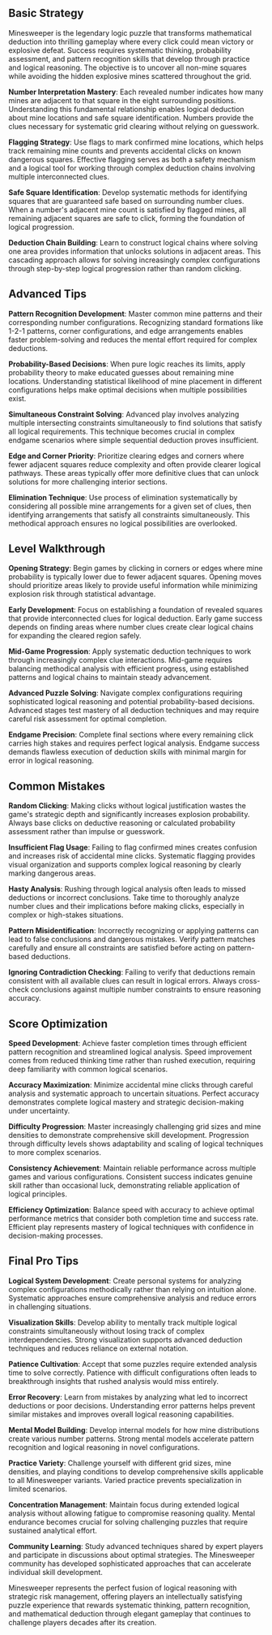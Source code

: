 

## Basic Strategy

Minesweeper is the legendary logic puzzle that transforms mathematical deduction into thrilling gameplay where every click could mean victory or explosive defeat. Success requires systematic thinking, probability assessment, and pattern recognition skills that develop through practice and logical reasoning. The objective is to uncover all non-mine squares while avoiding the hidden explosive mines scattered throughout the grid.

**Number Interpretation Mastery**: Each revealed number indicates how many mines are adjacent to that square in the eight surrounding positions. Understanding this fundamental relationship enables logical deduction about mine locations and safe square identification. Numbers provide the clues necessary for systematic grid clearing without relying on guesswork.

**Flagging Strategy**: Use flags to mark confirmed mine locations, which helps track remaining mine counts and prevents accidental clicks on known dangerous squares. Effective flagging serves as both a safety mechanism and a logical tool for working through complex deduction chains involving multiple interconnected clues.

**Safe Square Identification**: Develop systematic methods for identifying squares that are guaranteed safe based on surrounding number clues. When a number's adjacent mine count is satisfied by flagged mines, all remaining adjacent squares are safe to click, forming the foundation of logical progression.

**Deduction Chain Building**: Learn to construct logical chains where solving one area provides information that unlocks solutions in adjacent areas. This cascading approach allows for solving increasingly complex configurations through step-by-step logical progression rather than random clicking.

## Advanced Tips

**Pattern Recognition Development**: Master common mine patterns and their corresponding number configurations. Recognizing standard formations like 1-2-1 patterns, corner configurations, and edge arrangements enables faster problem-solving and reduces the mental effort required for complex deductions.

**Probability-Based Decisions**: When pure logic reaches its limits, apply probability theory to make educated guesses about remaining mine locations. Understanding statistical likelihood of mine placement in different configurations helps make optimal decisions when multiple possibilities exist.

**Simultaneous Constraint Solving**: Advanced play involves analyzing multiple intersecting constraints simultaneously to find solutions that satisfy all logical requirements. This technique becomes crucial in complex endgame scenarios where simple sequential deduction proves insufficient.

**Edge and Corner Priority**: Prioritize clearing edges and corners where fewer adjacent squares reduce complexity and often provide clearer logical pathways. These areas typically offer more definitive clues that can unlock solutions for more challenging interior sections.

**Elimination Technique**: Use process of elimination systematically by considering all possible mine arrangements for a given set of clues, then identifying arrangements that satisfy all constraints simultaneously. This methodical approach ensures no logical possibilities are overlooked.

## Level Walkthrough

**Opening Strategy**: Begin games by clicking in corners or edges where mine probability is typically lower due to fewer adjacent squares. Opening moves should prioritize areas likely to provide useful information while minimizing explosion risk through statistical advantage.

**Early Development**: Focus on establishing a foundation of revealed squares that provide interconnected clues for logical deduction. Early game success depends on finding areas where number clues create clear logical chains for expanding the cleared region safely.

**Mid-Game Progression**: Apply systematic deduction techniques to work through increasingly complex clue interactions. Mid-game requires balancing methodical analysis with efficient progress, using established patterns and logical chains to maintain steady advancement.

**Advanced Puzzle Solving**: Navigate complex configurations requiring sophisticated logical reasoning and potential probability-based decisions. Advanced stages test mastery of all deduction techniques and may require careful risk assessment for optimal completion.

**Endgame Precision**: Complete final sections where every remaining click carries high stakes and requires perfect logical analysis. Endgame success demands flawless execution of deduction skills with minimal margin for error in logical reasoning.

## Common Mistakes

**Random Clicking**: Making clicks without logical justification wastes the game's strategic depth and significantly increases explosion probability. Always base clicks on deductive reasoning or calculated probability assessment rather than impulse or guesswork.

**Insufficient Flag Usage**: Failing to flag confirmed mines creates confusion and increases risk of accidental mine clicks. Systematic flagging provides visual organization and supports complex logical reasoning by clearly marking dangerous areas.

**Hasty Analysis**: Rushing through logical analysis often leads to missed deductions or incorrect conclusions. Take time to thoroughly analyze number clues and their implications before making clicks, especially in complex or high-stakes situations.

**Pattern Misidentification**: Incorrectly recognizing or applying patterns can lead to false conclusions and dangerous mistakes. Verify pattern matches carefully and ensure all constraints are satisfied before acting on pattern-based deductions.

**Ignoring Contradiction Checking**: Failing to verify that deductions remain consistent with all available clues can result in logical errors. Always cross-check conclusions against multiple number constraints to ensure reasoning accuracy.

## Score Optimization

**Speed Development**: Achieve faster completion times through efficient pattern recognition and streamlined logical analysis. Speed improvement comes from reduced thinking time rather than rushed execution, requiring deep familiarity with common logical scenarios.

**Accuracy Maximization**: Minimize accidental mine clicks through careful analysis and systematic approach to uncertain situations. Perfect accuracy demonstrates complete logical mastery and strategic decision-making under uncertainty.

**Difficulty Progression**: Master increasingly challenging grid sizes and mine densities to demonstrate comprehensive skill development. Progression through difficulty levels shows adaptability and scaling of logical techniques to more complex scenarios.

**Consistency Achievement**: Maintain reliable performance across multiple games and various configurations. Consistent success indicates genuine skill rather than occasional luck, demonstrating reliable application of logical principles.

**Efficiency Optimization**: Balance speed with accuracy to achieve optimal performance metrics that consider both completion time and success rate. Efficient play represents mastery of logical techniques with confidence in decision-making processes.

## Final Pro Tips

**Logical System Development**: Create personal systems for analyzing complex configurations methodically rather than relying on intuition alone. Systematic approaches ensure comprehensive analysis and reduce errors in challenging situations.

**Visualization Skills**: Develop ability to mentally track multiple logical constraints simultaneously without losing track of complex interdependencies. Strong visualization supports advanced deduction techniques and reduces reliance on external notation.

**Patience Cultivation**: Accept that some puzzles require extended analysis time to solve correctly. Patience with difficult configurations often leads to breakthrough insights that rushed analysis would miss entirely.

**Error Recovery**: Learn from mistakes by analyzing what led to incorrect deductions or poor decisions. Understanding error patterns helps prevent similar mistakes and improves overall logical reasoning capabilities.

**Mental Model Building**: Develop internal models for how mine distributions create various number patterns. Strong mental models accelerate pattern recognition and logical reasoning in novel configurations.

**Practice Variety**: Challenge yourself with different grid sizes, mine densities, and playing conditions to develop comprehensive skills applicable to all Minesweeper variants. Varied practice prevents specialization in limited scenarios.

**Concentration Management**: Maintain focus during extended logical analysis without allowing fatigue to compromise reasoning quality. Mental endurance becomes crucial for solving challenging puzzles that require sustained analytical effort.

**Community Learning**: Study advanced techniques shared by expert players and participate in discussions about optimal strategies. The Minesweeper community has developed sophisticated approaches that can accelerate individual skill development.

Minesweeper represents the perfect fusion of logical reasoning with strategic risk management, offering players an intellectually satisfying puzzle experience that rewards systematic thinking, pattern recognition, and mathematical deduction through elegant gameplay that continues to challenge players decades after its creation.
